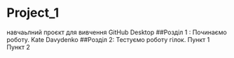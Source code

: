 # Project_1
навчаьлний проєкт для вивчення GitHub Desktop
##Розділ 1 : Починаємо роботу.
Kate Davydenko
##Розділ 2: Тестуємо роботу гілок.
Пункт 1
Пункт 2